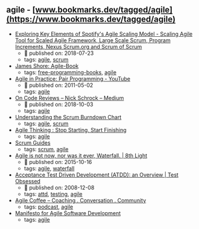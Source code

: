 agile - [www.bookmarks.dev/tagged/agile](https://www.bookmarks.dev/tagged/agile)
---
* [Exploring Key Elements of Spotify's Agile Scaling Model - Scaling Agile Tool for Scaled Agile Framework, Large Scale Scrum, Program Increments, Nexus Scrum.org and Scrum of Scrum](https://kendis.io/spotify/exploring-key-elements-spotifys-agile-scaling-model/)
    * :calendar: published on: 2018-07-23
    * tags: [agile](../tags/agile.md), [scrum](../tags/scrum.md)
* [James Shore: Agile-Book](https://www.jamesshore.com/Agile-Book/)
    * tags: [free-programming-books](../tags/free-programming-books.md), [agile](../tags/agile.md)
* [Agile in Practice: Pair Programming - YouTube](https://www.youtube.com/watch?v=ET3Q6zNK3Io)
    * :calendar: published on: 2011-05-02
    * tags: [agile](../tags/agile.md)
* [On Code Reviews – Nick Schrock – Medium](https://medium.com/@schrockn/on-code-reviews-b1c7c94d868c)
    * :calendar: published on: 2018-10-03
    * tags: [agile](../tags/agile.md)
* [Understanding the Scrum Burndown Chart](http://www.methodsandtools.com/archive/scrumburndown.php)
    * tags: [agile](../tags/agile.md), [scrum](../tags/scrum.md)
* [Agile Thinking : Stop Starting, Start Finishing](http://www.agilebuddha.com/agile/agile-thinking-stop-starting-start-finishing/)
    * tags: [agile](../tags/agile.md)
* [Scrum Guides](https://www.scrumguides.org/)
    * tags: [scrum](../tags/scrum.md), [agile](../tags/agile.md)
* [Agile is not now, nor was it ever, Waterfall. | 8th Light](https://8thlight.com/blog/uncle-bob/2015/10/16/agile-and-waterfall.html)
    * :calendar: published on: 2015-10-16
    * tags: [agile](../tags/agile.md), [waterfall](../tags/waterfall.md)
* [Acceptance Test Driven Development (ATDD): an Overview  |  Test Obsessed](http://testobsessed.com/2008/12/acceptance-test-driven-development-atdd-an-overview/)
    * :calendar: published on: 2008-12-08
    * tags: [attd](../tags/attd.md), [testing](../tags/testing.md), [agile](../tags/agile.md)
* [Agile Coffee – Coaching . Conversation . Community](http://agilecoffee.com/)
    * tags: [podcast](../tags/podcast.md), [agile](../tags/agile.md)
* [Manifesto for Agile Software Development
](http://agilemanifesto.org/)
    * tags: [agile](../tags/agile.md)
